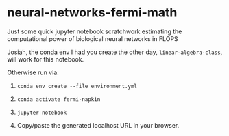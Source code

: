 # neural-networks-fermi-math
Just some quick jupyter notebook scratchwork estimating the computational power of biological neural networks in FLOPS


Josiah, the conda env I had you create the other day, `linear-algebra-class`, will work for this notebook.


Otherwise run via:
1. `conda env create --file environment.yml`

2. `conda activate fermi-napkin`

3. `jupyter notebook`

4. Copy/paste the generated localhost URL in your browser.
